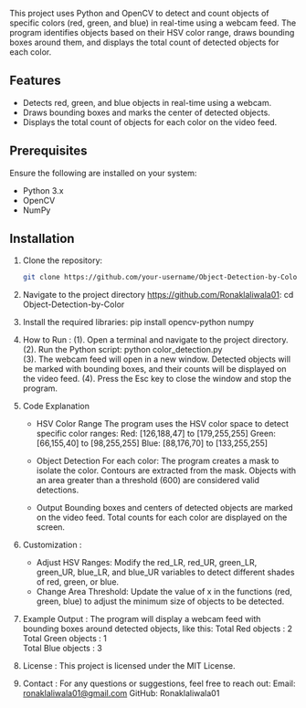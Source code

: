 This project uses Python and OpenCV to detect and count objects of specific colors (red, green, and blue) in real-time using a webcam feed. The program identifies objects based on their HSV color range, draws bounding boxes around them, and displays the total count of detected objects for each color.

## Features  
- Detects red, green, and blue objects in real-time using a webcam.  
- Draws bounding boxes and marks the center of detected objects.  
- Displays the total count of objects for each color on the video feed.  

## Prerequisites  
Ensure the following are installed on your system:  
- Python 3.x  
- OpenCV  
- NumPy  

## Installation  

1. Clone the repository:  
   ```bash  
   git clone https://github.com/your-username/Object-Detection-by-Color.git  

2. Navigate to the project directory https://github.com/Ronaklaliwala01:
   cd Object-Detection-by-Color

3. Install the required libraries:
   pip install opencv-python numpy

4. How to Run :
   (1). Open a terminal and navigate to the project directory.
   (2). Run the Python script:
           python color_detection.py  
   (3). The webcam feed will open in a new window. Detected objects will be marked with bounding boxes, and their counts will be displayed on the video feed.
   (4). Press the Esc key to close the window and stop the program.

5. Code Explanation
   - HSV Color Range
        The program uses the HSV color space to detect specific color ranges:
        Red: [126,188,47] to [179,255,255]
        Green: [66,155,40] to [98,255,255]
        Blue: [88,176,70] to [133,255,255]

   - Object Detection
        For each color:
        The program creates a mask to isolate the color.
        Contours are extracted from the mask.
        Objects with an area greater than a threshold (600) are considered valid detections.

   - Output
       Bounding boxes and centers of detected objects are marked on the video feed.
       Total counts for each color are displayed on the screen.

6. Customization :
   - Adjust HSV Ranges:
       Modify the red_LR, red_UR, green_LR, green_UR, blue_LR, and blue_UR variables to detect different shades of red, green, or blue.
   - Change Area Threshold:
       Update the value of x in the functions (red, green, blue) to adjust the minimum size of objects to be detected.

     
8. Example Output :
     The program will display a webcam feed with bounding boxes around detected objects, like this:
         Total Red objects : 2  
         Total Green objects : 1  
         Total Blue objects : 3

9. License :
    This project is licensed under the MIT License.

10. Contact :
    For any questions or suggestions, feel free to reach out:
    Email: ronaklaliwala01@gmail.com
    GitHub: Ronaklaliwala01
